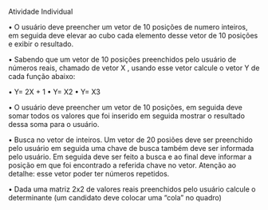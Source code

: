 Atividade Individual 

•	O usuário deve preencher um vetor de 10 posições de numero inteiros, em seguida deve elevar ao cubo cada elemento desse  vetor de 10 posições e exibir o resultado.

•	Sabendo que um vetor de 10 posições preenchidos pelo usuário de números reais, chamado de vetor X , usando esse vetor calcule o vetor Y de cada função abaixo:

•	Y= 2X + 1
•	Y= X2
•	Y= X3

•	O usuário deve preencher um vetor de 10 posições, em seguida deve somar todos os valores que foi inserido em seguida mostrar o resultado dessa soma para o usuário.

•	Busca no vetor de inteiros. Um vetor de 20 posiões deve ser preenchido pelo usuário em seguida uma chave de busca também deve ser informada pelo usuário. Em seguida deve ser feito a busca e ao final deve informar a posição em que foi encontrado a referida chave no vetor. Atenção ao detalhe: esse vetor poder ter números repetidos. 

•	Dada uma matriz 2x2 de valores reais preenchidos pelo usuário calcule o determinante (um candidato deve colocar uma “cola” no quadro)
